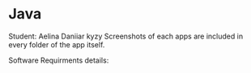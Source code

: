 # Java
Student: Aelina Daniiar kyzy
Screenshots of each apps are included in every folder of the app itself.

Software Requirments details:
